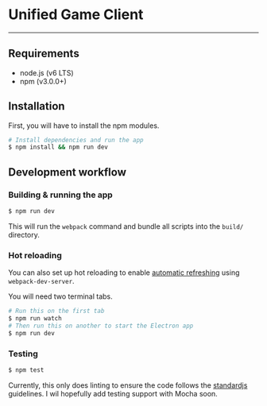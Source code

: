 # Unified Game Client

---

## Requirements

* node.js (v6 LTS)
* npm (v3.0.0+)

## Installation

First, you will have to install the npm modules.

```bash
# Install dependencies and run the app
$ npm install && npm run dev
```

## Development workflow

### Building & running the app

```bash
$ npm run dev
```

This will run the `webpack` command and bundle all scripts into the `build/` directory.

### Hot reloading

You can also set up hot reloading to enable [automatic refreshing](https://webpack.github.io/docs/webpack-dev-server.html#automatic-refresh) using `webpack-dev-server`.

You will need two terminal tabs.

```bash
# Run this on the first tab
$ npm run watch
# Then run this on another to start the Electron app
$ npm run dev
```

### Testing

```bash
$ npm test
```

Currently, this only does linting to ensure the code follows the [standardjs](http://standardjs.com) guidelines. I wil hopefully add testing support with Mocha soon.


